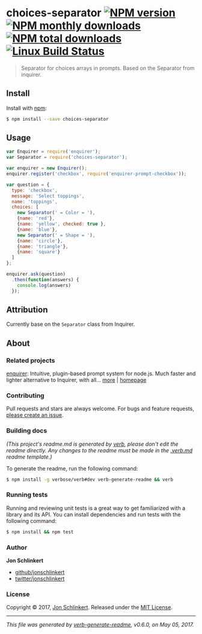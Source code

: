 # choices-separator [![NPM version](https://img.shields.io/npm/v/choices-separator.svg?style=flat)](https://www.npmjs.com/package/choices-separator) [![NPM monthly downloads](https://img.shields.io/npm/dm/choices-separator.svg?style=flat)](https://npmjs.org/package/choices-separator) [![NPM total downloads](https://img.shields.io/npm/dt/choices-separator.svg?style=flat)](https://npmjs.org/package/choices-separator) [![Linux Build Status](https://img.shields.io/travis/enquirer/choices-separator.svg?style=flat&label=Travis)](https://travis-ci.org/enquirer/choices-separator)

> Separator for choices arrays in prompts. Based on the Separator from inquirer.

## Install

Install with [npm](https://www.npmjs.com/):

```sh
$ npm install --save choices-separator
```

## Usage

```js
var Enquirer = require('enquirer');
var Separator = require('choices-separator');

var enquirer = new Enquirer();
enquirer.register('checkbox', require('enquirer-prompt-checkbox'));

var question = {
  type: 'checkbox',
  message: 'Select toppings',
  name: 'toppings',
  choices: [
    new Separator(' = Color = '),
    {name: 'red'},
    {name: 'yellow', checked: true },
    {name: 'blue'},
    new Separator(' = Shape = '),
    {name: 'circle'},
    {name: 'triangle'},
    {name: 'square'}
  ]
};

enquirer.ask(question)
  .then(function(answers) {
    console.log(answers)
  });
```

## Attribution

Currently base on the `Separator` class from Inquirer.

## About

### Related projects

[enquirer](https://www.npmjs.com/package/enquirer): Intuitive, plugin-based prompt system for node.js. Much faster and lighter alternative to Inquirer, with all… [more](https://github.com/enquirer/enquirer) | [homepage](https://github.com/enquirer/enquirer "Intuitive, plugin-based prompt system for node.js. Much faster and lighter alternative to Inquirer, with all the same prompt types and more, but without the bloat.")

### Contributing

Pull requests and stars are always welcome. For bugs and feature requests, [please create an issue](../../issues/new).

### Building docs

_(This project's readme.md is generated by [verb](https://github.com/verbose/verb-generate-readme), please don't edit the readme directly. Any changes to the readme must be made in the [.verb.md](.verb.md) readme template.)_

To generate the readme, run the following command:

```sh
$ npm install -g verbose/verb#dev verb-generate-readme && verb
```

### Running tests

Running and reviewing unit tests is a great way to get familiarized with a library and its API. You can install dependencies and run tests with the following command:

```sh
$ npm install && npm test
```

### Author

**Jon Schlinkert**

* [github/jonschlinkert](https://github.com/jonschlinkert)
* [twitter/jonschlinkert](https://twitter.com/jonschlinkert)

### License

Copyright © 2017, [Jon Schlinkert](https://github.com/jonschlinkert).
Released under the [MIT License](LICENSE).

***

_This file was generated by [verb-generate-readme](https://github.com/verbose/verb-generate-readme), v0.6.0, on May 05, 2017._